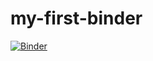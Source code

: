 # my-first-binder
[![Binder](https://mybinder.org/badge_logo.svg)](https://mybinder.org/v2/gh/GhadaAlfattni/my-first-binder/master)
